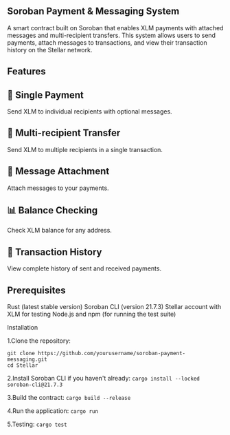 ## Soroban Payment & Messaging System
A smart contract built on Soroban that enables XLM payments with attached messages and multi-recipient transfers. This system allows users to send payments, attach messages to transactions, and view their transaction history on the Stellar network.

## Features
<div class="features-container">
  <!-- Single Payment -->
  <div class="feature-card">
    <h2>💸 Single Payment</h2>
    <p>Send XLM to individual recipients with optional messages.</p>
  </div>

  <!-- Multi-recipient Transfer -->
  <div class="feature-card">
    <h2>🔄 Multi-recipient Transfer</h2>
    <p>Send XLM to multiple recipients in a single transaction.</p>
  </div>

  <!-- Message Attachment -->
  <div class="feature-card">
    <h2>💬 Message Attachment</h2>
    <p>Attach messages to your payments.</p>
  </div>

  <!-- Balance Checking -->
  <div class="feature-card">
    <h2>📊 Balance Checking</h2>
    <p>Check XLM balance for any address.</p>
  </div>

  <!-- Transaction History -->
  <div class="feature-card">
    <h2>📜 Transaction History</h2>
    <p>View complete history of sent and received payments.</p>
  </div>
</div>


## Prerequisites

Rust (latest stable version)
Soroban CLI (version 21.7.3)
Stellar account with XLM for testing
Node.js and npm (for running the test suite)

Installation

1.Clone the repository:

```git clone https://github.com/yourusername/soroban-payment-messaging.git```     
```cd Stellar```

2.Install Soroban CLI if you haven't already:
```cargo install --locked soroban-cli@21.7.3```

3.Build the contract:
```cargo build --release```

4.Run the application:
```cargo run```

5.Testing: 
```cargo test```
